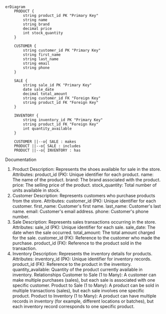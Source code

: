 ```mermaid


erDiagram
    PRODUCT {
        string product_id PK "Primary Key"
        string name
        string brand
        decimal price
        int stock_quantity
    }

    CUSTOMER {
        string customer_id PK "Primary Key"
        string first_name
        string last_name
        string email
        string phone
    }

    SALE {
        string sale_id PK "Primary Key"
        date sale_date
        decimal total_amount
        string customer_id FK "Foreign Key"
        string product_id FK "Foreign Key"
    }

    INVENTORY {
        string inventory_id PK "Primary Key"
        string product_id FK "Foreign Key"
        int quantity_available
    }

    CUSTOMER ||--o{ SALE : makes
    PRODUCT ||--o{ SALE : includes
    PRODUCT ||--o{ INVENTORY : has
```
Documentation
1. Product
Description: Represents the shoes available for sale in the store.
Attributes:
product_id (PK): Unique identifier for each product.
name: The name of the product.
brand: The brand associated with the product.
price: The selling price of the product.
stock_quantity: Total number of units available in stock.
2. Customer
Description: Represents customers who purchase products from the store.
Attributes:
customer_id (PK): Unique identifier for each customer.
first_name: Customer's first name.
last_name: Customer's last name.
email: Customer's email address.
phone: Customer's phone number.
3. Sale
Description: Represents sales transactions occurring in the store.
Attributes:
sale_id (PK): Unique identifier for each sale.
sale_date: The date when the sale occurred.
total_amount: The total amount charged for the sale.
customer_id (FK): Reference to the customer who made the purchase.
product_id (FK): Reference to the product sold in the transaction.
4. Inventory
Description: Represents the inventory details for products.
Attributes:
inventory_id (PK): Unique identifier for inventory records.
product_id (FK): Reference to the product in the inventory.
quantity_available: Quantity of the product currently available in inventory.
Relationships
Customer to Sale (1 to Many):
A customer can make multiple purchases (sales), but each sale is associated with one specific customer.
Product to Sale (1 to Many):
A product can be sold in multiple transactions (sales), but each sale involves one specific product.
Product to Inventory (1 to Many):
A product can have multiple records in inventory (for example, different locations or batches), but each inventory record corresponds to one specific product.